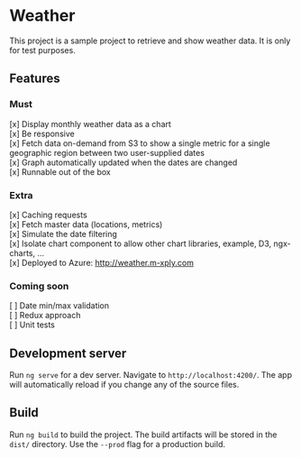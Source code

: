 # Weather

This project is a sample project to retrieve and show weather data. It is only for test purposes.

## Features
### Must
[x] Display monthly weather data as a chart  
[x] Be responsive  
[x] Fetch data on-demand from S3 to show a single metric for a single geographic region between two user-supplied dates  
[x] Graph automatically updated when the dates are changed  
[x] Runnable out of the box  

### Extra
[x] Caching requests  
[x] Fetch master data (locations, metrics)  
[x] Simulate the date filtering  
[x] Isolate chart component to allow other chart libraries, example, D3, ngx-charts, ...  
[x] Deployed to Azure: http://weather.m-xply.com  

### Coming soon
[ ] Date min/max validation  
[ ] Redux approach  
[ ] Unit tests  


## Development server

Run `ng serve` for a dev server. Navigate to `http://localhost:4200/`. The app will automatically reload if you change any of the source files.

## Build

Run `ng build` to build the project. The build artifacts will be stored in the `dist/` directory. Use the `--prod` flag for a production build.
